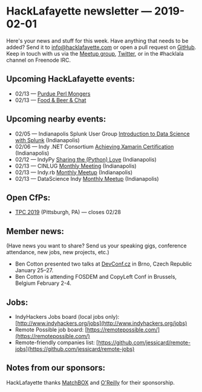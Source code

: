 # HackLafayette newsletter — 2019-02-01

Here's your news and stuff for this week. Have anything that needs to be added? Send it to info@hacklafayette.com or open a pull request on [GitHub](https://github.com/hacklafayette/newsletter). Keep in touch with us via the [Meetup group](https://www.meetup.com/hacklafayette/), [Twitter](https://twitter.com/hacklafayette), or in the #hacklala channel on Freenode IRC.

## Upcoming HackLafayette events:

* 02/13 — [Purdue Perl Mongers](https://www.meetup.com/hacklafayette/events/vkwlfpyzdbrb/)
* 02/13 — [Food & Beer & Chat](https://www.meetup.com/hacklafayette/events/rzscgqyzdbrb/)

## Upcoming nearby events:
* 02/05 — Indianapolis Splunk User Group [Introduction to Data Science with Splunk](https://www.meetup.com/Indianapolis-Splunk-Users-Group/events/258295808/) (Indianapolis)
* 02/06 — Indy .NET Consortium [Achieving Xamarin Certification](https://www.meetup.com/Indy-NET-Consortium/events/254946110/) (Indianapolis)
* 02/12 — IndyPy [Sharing the (Python) Love](https://www.meetup.com/indypy/events/bxqbmqyzdbqb/) (Indianapolis)
* 02/13 — CINLUG [Monthly Meeting](https://www.meetup.com/CINLUG/events/mnbffqyzdbrb/) (Indianapolis)
* 02/13 — Indy.rb [Monthly Meetup](https://www.meetup.com/indyrb/events/cfszxyzdbrb/) (Indianapolis)
* 02/13 — DataScience Indy [Monthly Meetup](https://www.meetup.com/dsindy/events/bdkcwlyzdbrb/) (Indianapolis)


## Open CfPs:
* [TPC 2019](https://www.papercall.io/tpccfp) (Pittsburgh, PA) — closes 02/28


## Member news:

(Have news you want to share? Send us your speaking gigs, conference attendance, new jobs, new projects, etc.)

- Ben Cotton presented two talks at [DevConf.cz](https://devconf.info/cz/2019) in Brno, Czech Republic January 25–27.
- Ben Cotton is attending FOSDEM and CopyLeft Conf in Brussels, Belgium February 2-4.

## Jobs:

- IndyHackers Jobs board (local jobs only): [http://www.indyhackers.org/jobs](http://www.indyhackers.org/jobs)
- Remote Possible job board: [https://remotepossible.com/](https://remotepossible.com/)
- Remote-friendly companies list: [https://github.com/jessicard/remote-jobs](https://github.com/jessicard/remote-jobs)

## Notes from our sponsors:

HackLafayette thanks [MatchBOX](http://matchboxstudio.org/) and [O'Reilly](http://www.oreilly.com/) for their sponsorship.
